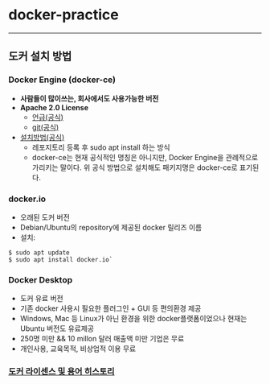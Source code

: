 # docker-practice


---
## 도커 설치 방법
### Docker Engine (docker-ce)
- **사람들이 많이쓰는, 회사에서도 사용가능한 버전**
- **Apache 2.0 License**
	- [언급(공식)](https://docs.docker.com/engine/#licensing)
	- [git(공식)](https://github.com/moby/moby/blob/master/LICENSE)
- [설치방법(공식)](https://docs.docker.com/engine/install/ubuntu/)
	- 레포지토리 등록 후 sudo apt install 하는 방식
	- docker-ce는 현재 공식적인 명칭은 아니지만, Docker Engine을 관례적으로 가리키는 말이다. 위 공식 방법으로 설치해도 패키지명은 docker-ce로 표기된다.

### docker.io
- 오래된 도커 버전
- Debian/Ubuntu의 repository에 제공된 docker 릴리즈 이름
- 설치:
```
$ sudo apt update
$ sudo apt install docker.io`
```
### Docker Desktop
- 도커 유료 버전
- 기존 docker 사용시 필요한 플러그인 + GUI 등 편의환경 제공
- Windows, Mac 등 Linux가 아닌 환경을 위한 docker플랫폼이었으나 현재는 Ubuntu 버전도 유료제공
- 250명 미만 && 10 millon 달러 매출액 미만 기업은 무료
- 개인사용, 교육목적, 비상업적 이용 무료

### [도커 라이센스 및 용어 히스토리](https://github.com/YunanJeong/docker-practice/blob/main/docker_license_history.md)
